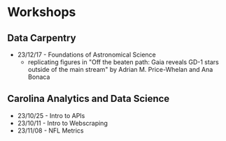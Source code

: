 # Workshops

## Data Carpentry
* 23/12/17 - Foundations of Astronomical Science 
    * replicating figures in "Off the beaten path: Gaia reveals GD-1 stars outside of the main stream" by Adrian M. Price-Whelan and Ana Bonaca

## Carolina Analytics and Data Science

* 23/10/25 - Intro to APIs
* 23/10/11 - Intro to Webscraping
* 23/11/08 - NFL Metrics 